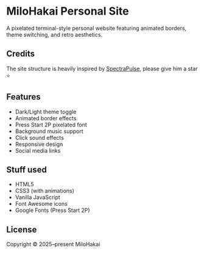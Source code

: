 # MiloHakai Personal Site

A pixelated terminal-style personal website featuring animated borders, theme switching, and retro aesthetics.

## Credits

The site structure is heavily inspired by [SpectraPulse](https://github.com/spectrapulse), please give him a star ⭐

## Features

- Dark/Light theme toggle
- Animated border effects
- Press Start 2P pixelated font
- Background music support
- Click sound effects
- Responsive design
- Social media links

## Stuff used

- HTML5
- CSS3 (with animations)
- Vanilla JavaScript
- Font Awesome icons
- Google Fonts (Press Start 2P)

## License

Copyright © 2025–present MiloHakai